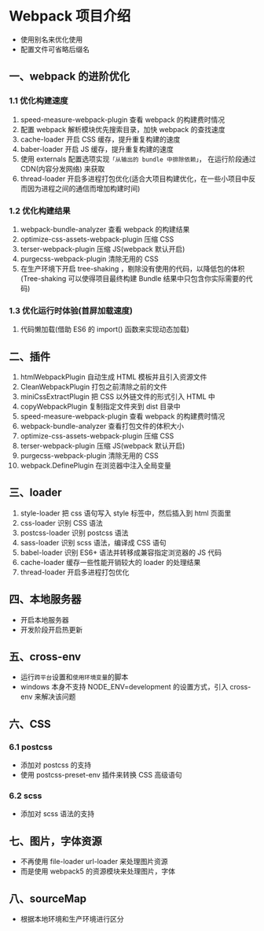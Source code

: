 # Webpack 项目介绍

- 使用别名来优化使用
- 配置文件可省略后缀名

## 一、webpack 的进阶优化

### 1.1 优化构建速度

1. speed-measure-webpack-plugin 查看 webpack 的构建费时情况
2. 配置 webpack 解析模块优先搜索目录，加快 webpack 的查找速度
3. cache-loader 开启 CSS 缓存，提升重复构建的速度
4. baber-loader 开启 JS 缓存，提升重复构建的速度
5. 使用 externals 配置选项实现`「从输出的 bundle 中排除依赖」`， 在运行阶段通过 CDN(内容分发网络) 来获取
6. thread-loader 开启多进程打包优化(适合大项目构建优化，在一些小项目中反而因为进程之间的通信而增加构建时间)

### 1.2 优化构建结果

1. webpack-bundle-analyzer 查看 webpack 的构建结果
2. optimize-css-assets-webpack-plugin 压缩 CSS
3. terser-webpack-plugin 压缩 JS(webpack 默认开启)
4. purgecss-webpack-plugin 清除无用的 CSS
5. 在生产环境下开启 tree-shaking ，剔除没有使用的代码，以降低包的体积(Tree-shaking 可以使得项目最终构建 Bundle 结果中只包含你实际需要的代码)

### 1.3 优化运行时体验(首屏加载速度)

1. 代码懒加载(借助 ES6 的 import() 函数来实现动态加载)

## 二、插件

1. htmlWebpackPlugin 自动生成 HTML 模板并且引入资源文件
2. CleanWebpackPlugin 打包之前清除之前的文件
3. miniCssExtractPlugin 把 CSS 以外链文件的形式引入 HTML 中
4. copyWebpackPlugin 复制指定文件夹到 dist 目录中
5. speed-measure-webpack-plugin 查看 webpack 的构建费时情况
6. webpack-bundle-analyzer 查看打包文件的体积大小
7. optimize-css-assets-webpack-plugin 压缩 CSS
8. terser-webpack-plugin 压缩 JS(webpack 默认开启)
9. purgecss-webpack-plugin 清除无用的 CSS
10. webpack.DefinePlugin 在浏览器中注入全局变量

## 三、loader

1. style-loader 把 css 语句写入 style 标签中，然后插入到 html 页面里
2. css-loader 识别 CSS 语法
3. postcss-loader 识别 postcss 语法
4. sass-loader 识别 scss 语法，编译成 CSS 语句
5. babel-loader 识别 ES6+ 语法并转移成兼容指定浏览器的 JS 代码
6. cache-loader 缓存一些性能开销较大的 loader 的处理结果
7. thread-loader 开启多进程打包优化

## 四、本地服务器

- 开启本地服务器
- 开发阶段开启热更新

## 五、cross-env

- 运行`跨平台`设置和`使用环境变量`的脚本
- windows 本身不支持 NODE_ENV=development 的设置方式，引入 cross-env 来解决该问题

## 六、CSS

### 6.1 postcss

- 添加对 postcss 的支持
- 使用 postcss-preset-env 插件来转换 CSS 高级语句

### 6.2 scss

- 添加对 scss 语法的支持

## 七、图片，字体资源

- 不再使用 file-loader url-loader 来处理图片资源
- 而是使用 webpack5 的资源模块来处理图片，字体

## 八、sourceMap

- 根据本地环境和生产环境进行区分
